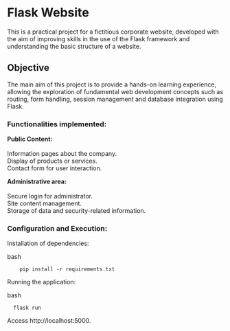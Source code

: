<h1>Flask Website </h1>

This is a practical project for a fictitious corporate website, developed with the aim of improving skills in the use of the Flask framework and understanding the basic structure of a website.

<h2>Objective</h2>

The main aim of this project is to provide a hands-on learning experience, allowing the exploration of fundamental web development concepts such as routing, form handling, session management and database integration using Flask.

<h3>Functionalities implemented:</h3>

  <b>Public Content: </b><br><br>
        Information pages about the company.<br>
        Display of products or services.<br>
        Contact form for user interaction.<br>

  <b>Administrative area:</b><br><br>
        Secure login for administrator.<br>
        Site content management.<br>
        Storage of data and security-related information.<br>

<h3>Configuration and Execution:</h3>


Installation of dependencies:

  bash
 
        pip install -r requirements.txt


Running the application:

  bash

      flask run

Access http://localhost:5000.        
